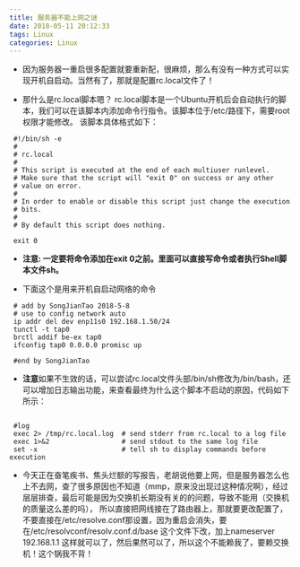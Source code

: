 ```yaml
---
title: 服务器不能上网之谜
date: 2018-05-11 20:12:33
tags: Linux
categories: Linux
---
```


* 因为服务器一重启很多配置就要重新配，很麻烦，那么有没有一种方式可以实现开机自启动。当然有了，那就是配置rc.local文件了！

* 那什么是rc.local脚本嗯？
rc.local脚本是一个Ubuntu开机后会自动执行的脚本，我们可以在该脚本内添加命令行指令。该脚本位于/etc/路径下，需要root权限才能修改。
该脚本具体格式如下：
```shell
 #!/bin/sh -e
 #
 # rc.local
 #
 # This script is executed at the end of each multiuser runlevel.
 # Make sure that the script will "exit 0" on success or any other
 # value on error.
 #
 # In order to enable or disable this script just change the execution
 # bits.
 #
 # By default this script does nothing.

 exit 0
```
* **注意: 一定要将命令添加在exit 0之前。里面可以直接写命令或者执行Shell脚本文件sh。**

* 下面这个是用来开机自启动网络的命令
```shell
 # add by SongJianTao 2018-5-8
 # use to config network auto
 ip addr del dev enp11s0 192.168.1.50/24
 tunctl -t tap0
 brctl addif be-ex tap0
 ifconfig tap0 0.0.0.0 promisc up

 #end by SongJianTao

```

* **注意**如果不生效的话，可以尝试rc.local文件头部/bin/sh修改为/bin/bash，还可以增加日志输出功能，来查看最终为什么这个脚本不启动的原因，代码如下所示：

```shell

 #log
 exec 2> /tmp/rc.local.log  # send stderr from rc.local to a log file  
 exec 1>&2                  # send stdout to the same log file  
 set -x                     # tell sh to display commands before execution 
```

* 今天正在奋笔疾书、焦头烂额的写报告，老胡说他要上网，但是服务器怎么也上不去网，查了很多原因也不知道（mmp，原来没出现过这种情况啊），经过层层排查，最后可能是因为交换机长期没有关的的问题，导致不能用（交换机的质量这么差的吗）， 所以直接把网线接在了路由器上，那就要更改配置了，不要直接在/etc/resolve.conf那设置，因为重启会消失，要在/etc/resolvconf/resolv.conf.d/base 这个文件下改，加上nameserver 192.168.1.1 这样就可以了，然后果然可以了，所以这个不能赖我了，要赖交换机！这个锅我不背！
